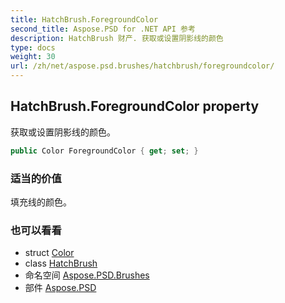 ```yaml
---
title: HatchBrush.ForegroundColor
second_title: Aspose.PSD for .NET API 参考
description: HatchBrush 财产. 获取或设置阴影线的颜色
type: docs
weight: 30
url: /zh/net/aspose.psd.brushes/hatchbrush/foregroundcolor/
---
```

## HatchBrush.ForegroundColor property

获取或设置阴影线的颜色。

```csharp
public Color ForegroundColor { get; set; }
```

### 适当的价值

填充线的颜色。

### 也可以看看

* struct [Color](../../../aspose.psd/color/)
* class [HatchBrush](../)
* 命名空间 [Aspose.PSD.Brushes](../../hatchbrush/)
* 部件 [Aspose.PSD](../../../)


